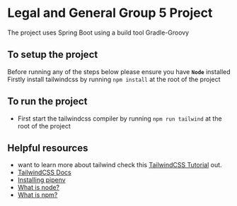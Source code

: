 # Legal and General Group 5 Project
The project uses Spring Boot using a build tool Gradle-Groovy 

## To setup the project 
Before running any of the steps below please ensure you have **`Node`** installed
Firstly install tailwindcss by running `npm install` at the root of the project
## To run the project
- First start the tailwindcss compiler by running `npm run tailwind` at the root of the project
## Helpful resources
- want to learn more about tailwind check this [TailwindCSS Tutorial](https://www.codeinwp.com/blog/tailwind-css-tutorial/) out.
- [TailwindCSS Docs](https://tailwindcss.com/docs/utility-first)
- [Installing pipenv](https://pipenv.pypa.io/en/latest/install/)
- [What is node?](https://www.codecademy.com/article/what-is-node)
- [What is npm?](https://nodejs.org/en/knowledge/getting-started/npm/what-is-npm/)
